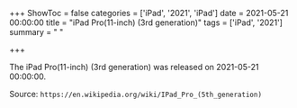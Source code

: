 +++
ShowToc = false
categories = ['iPad', '2021', 'iPad']
date = 2021-05-21 00:00:00
title = "iPad Pro(11-inch) (3rd generation)"
tags = ['iPad', '2021']
summary = " "

+++

The iPad Pro(11-inch) (3rd generation) was released on 2021-05-21 00:00:00.

Source: `https://en.wikipedia.org/wiki/IPad_Pro_(5th_generation)`
